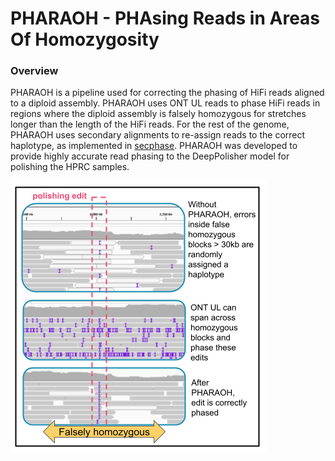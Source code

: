 # PHARAOH - **PHA**sing **R**eads in **A**reas **O**f **H**omozygosity


### Overview

PHARAOH is a pipeline used for correcting the phasing of HiFi reads aligned to a diploid assembly. PHARAOH uses ONT UL reads to phase HiFi reads in regions where the diploid assembly is falsely homozygous for stretches longer than the length of the HiFi reads. For the rest of the genome, PHARAOH uses secondary alignments to re-assign reads to the correct haplotype, as implemented in [secphase](https://github.com/mobinasri/secphase). PHARAOH was developed to provide highly accurate read phasing to the DeepPolisher model for polishing the HPRC samples.

![pharaoh](images/PHARAOH.png)
